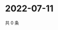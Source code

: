 # 2022-07-11

共 0 条

<!-- BEGIN WEIBO -->
<!-- 最后更新时间 Mon Jul 11 2022 01:15:24 GMT+0800 (China Standard Time) -->

<!-- END WEIBO -->
